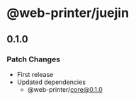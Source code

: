 # @web-printer/juejin

## 0.1.0

### Patch Changes

- First release
- Updated dependencies
  - @web-printer/core@0.1.0
